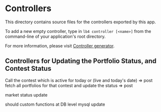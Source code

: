 # Controllers

This directory contains source files for the controllers exported by this app.

To add a new empty controller, type in `lb4 controller [<name>]` from the
command-line of your application's root directory.

For more information, please visit
[Controller generator](http://loopback.io/doc/en/lb4/Controller-generator.html).


## Controllers for Updating the Portfolio Status, and Contest Status

Call the contest which is active for today or (live and today's date) => post
fetch all portfolios for that contest and update the status => post

market status update 


should custom functions at DB level mysql update 